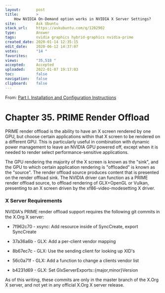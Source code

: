 ```yaml
---
layout:       post
title:        >
    How NVIDIA On-Demand option works in NVIDIA X Server Settings?
site:         Ask Ubuntu
stack_url:    https://askubuntu.com/q/1202902
type:         Answer
tags:         nvidia graphics hybrid-graphics nvidia-prime
created_date: 2020-01-14 12:35:15
edit_date:    2020-06-12 14:37:07
votes:        "14 "
favorites:    
views:        "35,518 "
accepted:     Accepted
uploaded:     2022-01-07 19:17:03
toc:          false
navigation:   false
clipboard:    false
---
```


From: [Part I. Installation and Configuration Instructions][1]

# Chapter 35. PRIME Render Offload

PRIME render offload is the ability to have an X screen rendered by one GPU, but choose certain applications within that X screen to be rendered on a different GPU. This is particularly useful in combination with dynamic power management to leave an NVIDIA GPU powered off, except when it is needed to render select performance-sensitive applications.

The GPU rendering the majority of the X screen is known as the "sink", and the GPU to which certain application rendering is "offloaded" is known as the "source". The render offload source produces content that is presented on the render offload sink. The NVIDIA driver can function as a PRIME render offload source, to offload rendering of GLX+OpenGL or Vulkan, presenting to an X screen driven by the xf86-video-modesetting X driver.

### X Server Requirements

NVIDIA's PRIME render offload support requires the following git commits in the X.Org X server:

-    7f962c70 - xsync: Add resource inside of SyncCreate, export SyncCreate

-    37a36a6b - GLX: Add a per-client vendor mapping

-    8b67ec7c - GLX: Use the sending client for looking up XID's

-    56c0a71f - GLX: Add a function to change a clients vendor list

-    b4231d69 - GLX: Set GlxServerExports::{major,minor}Version

As of this writing, these commits are only in the master branch of the X.Org X server, and not yet in any official X.Org X server release.


  [1]: https://download.nvidia.com/XFree86/Linux-x86_64/435.21/README/primerenderoffload.html
